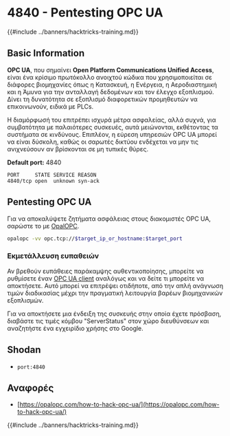 # 4840 - Pentesting OPC UA

{{#include ../banners/hacktricks-training.md}}

## Basic Information

**OPC UA**, που σημαίνει **Open Platform Communications Unified Access**, είναι ένα κρίσιμο πρωτόκολλο ανοιχτού κώδικα που χρησιμοποιείται σε διάφορες βιομηχανίες όπως η Κατασκευή, η Ενέργεια, η Αεροδιαστημική και η Άμυνα για την ανταλλαγή δεδομένων και τον έλεγχο εξοπλισμού. Δίνει τη δυνατότητα σε εξοπλισμό διαφορετικών προμηθευτών να επικοινωνούν, ειδικά με PLCs.

Η διαμόρφωσή του επιτρέπει ισχυρά μέτρα ασφαλείας, αλλά συχνά, για συμβατότητα με παλαιότερες συσκευές, αυτά μειώνονται, εκθέτοντας τα συστήματα σε κινδύνους. Επιπλέον, η εύρεση υπηρεσιών OPC UA μπορεί να είναι δύσκολη, καθώς οι σαρωτές δικτύου ενδέχεται να μην τις ανιχνεύσουν αν βρίσκονται σε μη τυπικές θύρες.

**Default port:** 4840
```text
PORT     STATE SERVICE REASON
4840/tcp open  unknown syn-ack
```
## Pentesting OPC UA

Για να αποκαλύψετε ζητήματα ασφάλειας στους διακομιστές OPC UA, σαρώστε το με [OpalOPC](https://opalopc.com/).
```bash
opalopc -vv opc.tcp://$target_ip_or_hostname:$target_port
```
### Εκμετάλλευση ευπαθειών

Αν βρεθούν ευπάθειες παράκαμψης αυθεντικοποίησης, μπορείτε να ρυθμίσετε έναν [OPC UA client](https://www.prosysopc.com/products/opc-ua-browser/) αναλόγως και να δείτε τι μπορείτε να αποκτήσετε. Αυτό μπορεί να επιτρέψει οτιδήποτε, από την απλή ανάγνωση τιμών διαδικασίας μέχρι την πραγματική λειτουργία βαρέων βιομηχανικών εξοπλισμών.

Για να αποκτήσετε μια ένδειξη της συσκευής στην οποία έχετε πρόσβαση, διαβάστε τις τιμές κόμβου "ServerStatus" στον χώρο διευθύνσεων και αναζητήστε ένα εγχειρίδιο χρήσης στο Google.

## Shodan

- `port:4840`

## Αναφορές

- [https://opalopc.com/how-to-hack-opc-ua/](https://opalopc.com/how-to-hack-opc-ua/)


{{#include ../banners/hacktricks-training.md}}
